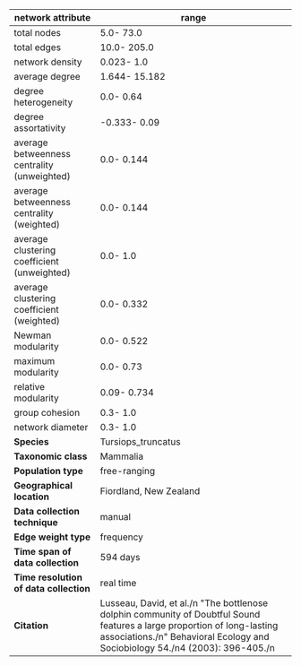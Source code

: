 network attribute|range
---|---
total nodes|5.0- 73.0
total edges|10.0- 205.0
network density|0.023- 1.0
average degree|1.644- 15.182
degree heterogeneity|0.0- 0.64
degree assortativity|-0.333- 0.09
average betweenness centrality (unweighted)|0.0- 0.144
average betweenness centrality (weighted)|0.0- 0.144
average clustering coefficient (unweighted)|0.0- 1.0
average clustering coefficient (weighted)|0.0- 0.332
Newman modularity|0.0- 0.522
maximum modularity|0.0- 0.73
relative modularity|0.09- 0.734
group cohesion|0.3- 1.0
network diameter|0.3- 1.0
**Species**| Tursiops_truncatus
**Taxonomic class**| Mammalia
**Population type**| free-ranging
**Geographical location**| Fiordland, New Zealand
**Data collection technique**| manual 
**Edge weight type**| frequency
**Time span of data collection**| 594 days
**Time resolution of data collection**| real time
**Citation**| Lusseau, David, et al./n "The bottlenose dolphin community of Doubtful Sound features a large proportion of long-lasting associations./n" Behavioral Ecology and Sociobiology 54./n4 (2003): 396-405./n